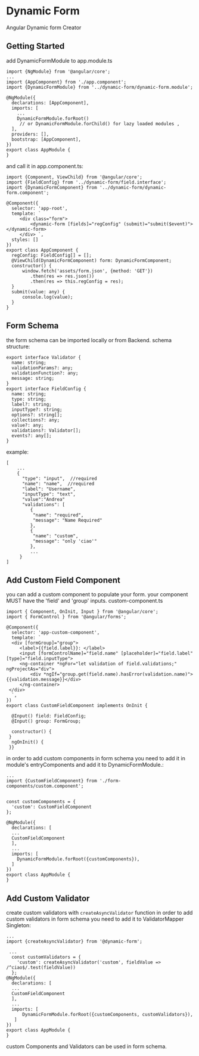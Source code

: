 # Dynamic Form

Angular Dynamic form Creator

## Getting Started 

add DynamicFormModule to app.module.ts

```
import {NgModule} from '@angular/core';  
...
import {AppComponent} from './app.component';  
import {DynamicFormModule} from '../dynamic-form/dynamic-form.module';  
  
@NgModule({  
  declarations: [AppComponent],  
  imports: [  
    ...  
    DynamicFormModule.forRoot()
     // or DynamicFormModule.forChild() for lazy loaded modules ,  
  ],  
  providers: [],  
  bootstrap: [AppComponent],  
})  
export class AppModule {  
}
```
and call it in app.component.ts:
```
import {Component, ViewChild} from '@angular/core';  
import {FieldConfig} from '../dynamic-form/field.interface';  
import {DynamicFormComponent} from '../dynamic-form/dynamic-form.component';  
  
@Component({  
  selector: 'app-root',  
  template: `  
	 <div class="form">
		 <dynamic-form [fields]="regConfig" (submit)="submit($event)"></dynamic-form>  
	 </div> `,  
  styles: []  
})  
export class AppComponent {  
  regConfig: FieldConfig[] = [];  
  @ViewChild(DynamicFormComponent) form: DynamicFormComponent;  
  constructor() {  
	  window.fetch('assets/form.json', {method: 'GET'})  
		 .then(res => res.json())  
		 .then(res => this.regConfig = res);
  }  
  submit(value: any) {  
	  console.log(value);  
  }
}
```

## Form Schema

the form schema can be imported locally or from Backend.
 schema structure:
```
export interface Validator {  
  name: string;  
  validationParams?: any;  
  validationFunction?: any;  
  message: string;  
}  
export interface FieldConfig {  
  name: string;  
  type: string;  
  label?: string;  
  inputType?: string;  
  options?: string[];  
  collections?: any;  
  value?: any;  
  validations?: Validator[];  
  events?: any[];  
}
```

example:
```
[  
	...
	{ 
	  "type": "input",  //required
	  "name": "name",  //required
	  "label": "Username",  
	  "inputType": "text",
	  "value":"Andrea"  
	  "validations": [  
		 {
		  "name": "required",  
		  "message": "Name Required"  
		 },  
		 {
		  "name": "custom",  
		  "message": "only 'ciao'"  
		 },
		 ...
	 }
]
```


## Add Custom Field Component

you can add a custom component to populate your form. your component MUST have the 'field' and 'group'
inputs. 
 custom-component.ts
```
import { Component, OnInit, Input } from '@angular/core';  
import { FormControl } from '@angular/forms';  
  
@Component({  
  selector: 'app-custom-component',  
  template: `
  <div [formGroup]="group">  
	 <label>{{field.label}}: </label>  
	 <input [formControlName]="field.name" [placeholder]="field.label" [type]="field.inputType">  
	 <ng-container *ngFor="let validation of field.validations;" ngProjectAs="div">  
		 <div *ngIf="group.get(field.name).hasError(validation.name)">{{validation.message}}</div>  
	 </ng-container>
 </div>
  `,  
})  
export class CustomFieldComponent implements OnInit {  
  
  @Input() field: FieldConfig;  
  @Input() group: FormGroup;
  
  constructor() {  
 }  
  ngOnInit() {  
 }}
```
in order to add custom components in form schema you need to
 add it in module's entryComponents and add it to DynamicFormModule.:
```
... 
import {CustomFieldComponent} from './form-components/custom.component';  
  
  
const customComponents = {  
  'custom': CustomFieldComponent  
};  

@NgModule({  
  declarations: [
  ...
  CustomFieldComponent
  ],  
  ...   
  imports: [  
    DynamicFormModule.forRoot({customComponents}),  
  ]
})  
export class AppModule {  
}
```
## Add Custom Validator
create custom validators with `createAsyncValidator` function
in order to add custom validators in form schema you need to add it to ValidatorMapper Singleton:
```
... 
import {createAsyncValidator} from '@dynamic-form';  
  
 ... 
  const customValidators = {  
    'custom': createAsyncValidator('custom', fieldValue => /^ciao$/.test(fieldValue))  
  };  
@NgModule({  
  declarations: [
  ...
  CustomFieldComponent
  ],  
  ...   
  imports: [  
      DynamicFormModule.forRoot({customComponents, customValidators}),  
   ]
})  
export class AppModule {  
}
```

custom Components and Validators can be used in form schema.

